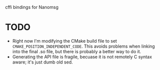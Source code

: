 cffi bindings for Nanomsg

TODO
====

* Right now I'm modifying the CMake build file to set
  `CMAKE_POSITION_INDEPENDENT_CODE`.  This avoids problems when linking into
  the final .so file, but there is probably a better way to do it.
* Generating the API file is fragile, becuase it is not remotely C syntax
  aware; it's just dumb old sed.

